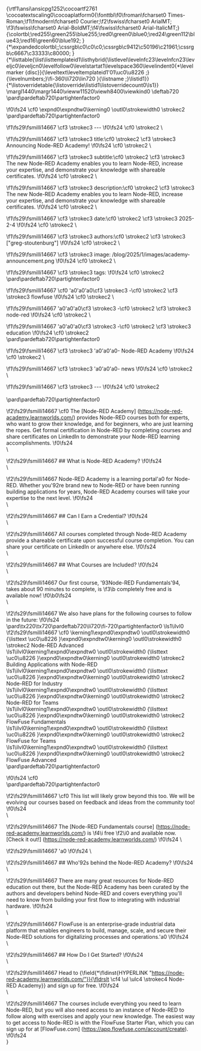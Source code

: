 {\rtf1\ansi\ansicpg1252\cocoartf2761
\cocoatextscaling0\cocoaplatform0{\fonttbl\f0\froman\fcharset0 Times-Roman;\f1\fmodern\fcharset0 Courier;\f2\fswiss\fcharset0 ArialMT;
\f3\fswiss\fcharset0 Arial-BoldMT;\f4\fswiss\fcharset0 Arial-ItalicMT;}
{\colortbl;\red255\green255\blue255;\red0\green0\blue0;\red24\green112\blue43;\red16\green60\blue192;
}
{\*\expandedcolortbl;;\cssrgb\c0\c0\c0;\cssrgb\c9412\c50196\c21961;\cssrgb\c6667\c33333\c80000;
}
{\*\listtable{\list\listtemplateid1\listhybrid{\listlevel\levelnfc23\levelnfcn23\leveljc0\leveljcn0\levelfollow0\levelstartat1\levelspace360\levelindent0{\*\levelmarker \{disc\}}{\leveltext\leveltemplateid1\'01\uc0\u8226 ;}{\levelnumbers;}\fi-360\li720\lin720 }{\listname ;}\listid1}}
{\*\listoverridetable{\listoverride\listid1\listoverridecount0\ls1}}
\margl1440\margr1440\vieww11520\viewh8400\viewkind0
\deftab720
\pard\pardeftab720\partightenfactor0

\f0\fs24 \cf0 \expnd0\expndtw0\kerning0
\outl0\strokewidth0 \strokec2 \
\pard\pardeftab720\partightenfactor0

\f1\fs29\fsmilli14667 \cf3 \strokec3 ---
\f0\fs24 \cf0 \strokec2 \

\f1\fs29\fsmilli14667 \cf3 \strokec3 title:\cf0 \strokec2  \cf3 \strokec3 Announcing Node-RED Academy!
\f0\fs24 \cf0 \strokec2 \

\f1\fs29\fsmilli14667 \cf3 \strokec3 subtitle:\cf0 \strokec2  \cf3 \strokec3 The new Node-RED Academy enables you to learn Node-RED, increase your expertise, and demonstrate your knowledge with shareable certificates.
\f0\fs24 \cf0 \strokec2 \

\f1\fs29\fsmilli14667 \cf3 \strokec3 description:\cf0 \strokec2  \cf3 \strokec3 The new Node-RED Academy enables you to learn Node-RED, increase your expertise, and demonstrate your knowledge with shareable certificates.
\f0\fs24 \cf0 \strokec2 \

\f1\fs29\fsmilli14667 \cf3 \strokec3 date:\cf0 \strokec2  \cf3 \strokec3 2025-2-4
\f0\fs24 \cf0 \strokec2 \

\f1\fs29\fsmilli14667 \cf3 \strokec3 authors:\cf0 \strokec2  \cf3 \strokec3 ["greg-stoutenburg"]
\f0\fs24 \cf0 \strokec2 \

\f1\fs29\fsmilli14667 \cf3 \strokec3 image: /blog/2025/1/images/academy-announcement.png
\f0\fs24 \cf0 \strokec2 \

\f1\fs29\fsmilli14667 \cf3 \strokec3 tags:
\f0\fs24 \cf0 \strokec2 \
\pard\pardeftab720\partightenfactor0

\f1\fs29\fsmilli14667 \cf0 \'a0\'a0\'a0\cf3 \strokec3 -\cf0 \strokec2  \cf3 \strokec3 flowfuse
\f0\fs24 \cf0 \strokec2 \

\f1\fs29\fsmilli14667 \'a0\'a0\'a0\cf3 \strokec3 -\cf0 \strokec2  \cf3 \strokec3 node-red
\f0\fs24 \cf0 \strokec2 \

\f1\fs29\fsmilli14667 \'a0\'a0\'a0\cf3 \strokec3 -\cf0 \strokec2  \cf3 \strokec3 education
\f0\fs24 \cf0 \strokec2 \
\pard\pardeftab720\partightenfactor0

\f1\fs29\fsmilli14667 \cf3 \strokec3 \'a0\'a0\'a0- Node-RED Academy
\f0\fs24 \cf0 \strokec2 \

\f1\fs29\fsmilli14667 \cf3 \strokec3 \'a0\'a0\'a0- news
\f0\fs24 \cf0 \strokec2 \

\f1\fs29\fsmilli14667 \cf3 \strokec3 ---
\f0\fs24 \cf0 \strokec2 \
\
\pard\pardeftab720\partightenfactor0

\f2\fs29\fsmilli14667 \cf0 The [Node-RED Academy] (https://node-red-academy.learnworlds.com/) provides Node-RED courses both for experts, who want to grow their knowledge, and for beginners, who are just learning the ropes. Get formal certification in Node-RED by completing courses and share certificates on LinkedIn to demonstrate your Node-RED learning accomplishments.
\f0\fs24 \
\

\f2\fs29\fsmilli14667 ## What is Node-RED Academy?
\f0\fs24 \
\

\f2\fs29\fsmilli14667 Node-RED Academy is a learning portal\'a0 for Node-RED. Whether you\'92re brand new to Node-RED or have been running building applications for years, Node-RED Academy courses will take your expertise to the next level.
\f0\fs24 \
\

\f2\fs29\fsmilli14667 ## Can I Earn a Credential?
\f0\fs24 \
\

\f2\fs29\fsmilli14667 All courses completed through Node-RED Academy provide a shareable certificate upon successful course completion. You can share your certificate on LinkedIn or anywhere else.
\f0\fs24 \
\

\f2\fs29\fsmilli14667 ## What Courses are Included?
\f0\fs24 \
\

\f2\fs29\fsmilli14667 Our first course, \'93Node-RED Fundamentals\'94, takes about 90 minutes to complete, is 
\f3\b completely free and is available now!
\f0\b0\fs24 \
\

\f2\fs29\fsmilli14667 We also have plans for the following courses to follow in the future:
\f0\fs24 \
\pard\tx220\tx720\pardeftab720\li720\fi-720\partightenfactor0
\ls1\ilvl0
\f2\fs29\fsmilli14667 \cf0 \kerning1\expnd0\expndtw0 \outl0\strokewidth0 {\listtext	\uc0\u8226 	}\expnd0\expndtw0\kerning0
\outl0\strokewidth0 \strokec2 Node-RED Advanced\
\ls1\ilvl0\kerning1\expnd0\expndtw0 \outl0\strokewidth0 {\listtext	\uc0\u8226 	}\expnd0\expndtw0\kerning0
\outl0\strokewidth0 \strokec2 Building Applications with Node-RED\
\ls1\ilvl0\kerning1\expnd0\expndtw0 \outl0\strokewidth0 {\listtext	\uc0\u8226 	}\expnd0\expndtw0\kerning0
\outl0\strokewidth0 \strokec2 Node-RED for Industry\
\ls1\ilvl0\kerning1\expnd0\expndtw0 \outl0\strokewidth0 {\listtext	\uc0\u8226 	}\expnd0\expndtw0\kerning0
\outl0\strokewidth0 \strokec2 Node-RED for Teams\
\ls1\ilvl0\kerning1\expnd0\expndtw0 \outl0\strokewidth0 {\listtext	\uc0\u8226 	}\expnd0\expndtw0\kerning0
\outl0\strokewidth0 \strokec2 FlowFuse Fundamentals\
\ls1\ilvl0\kerning1\expnd0\expndtw0 \outl0\strokewidth0 {\listtext	\uc0\u8226 	}\expnd0\expndtw0\kerning0
\outl0\strokewidth0 \strokec2 FlowFuse for Teams\
\ls1\ilvl0\kerning1\expnd0\expndtw0 \outl0\strokewidth0 {\listtext	\uc0\u8226 	}\expnd0\expndtw0\kerning0
\outl0\strokewidth0 \strokec2 FlowFuse Advanced\
\pard\pardeftab720\partightenfactor0

\f0\fs24 \cf0 \
\pard\pardeftab720\partightenfactor0

\f2\fs29\fsmilli14667 \cf0 This list will likely grow beyond this too. We will be evolving our courses based on feedback and ideas from the community too!
\f0\fs24 \
\

\f2\fs29\fsmilli14667 The [Node-RED Fundamentals course] (https://node-red-academy.learnworlds.com/) is 
\f4\i free
\f2\i0  and available now. [Check it out!] (https://node-red-academy.learnworlds.com/)
\f0\fs24 \

\f2\fs29\fsmilli14667 \'a0
\f0\fs24 \

\f2\fs29\fsmilli14667 ## Who\'92s behind the Node-RED Academy?
\f0\fs24 \
\

\f2\fs29\fsmilli14667 There are many great resources for Node-RED education out there, but the Node-RED Academy has been curated by the authors and developers behind Node-RED and covers everything you'll need to know from building your first flow to integrating with industrial hardware.
\f0\fs24 \
\

\f2\fs29\fsmilli14667 FlowFuse is an enterprise-grade industrial data platform that enables engineers to build, manage, scale, and secure their Node-RED solutions for digitalizing processes and operations.\'a0
\f0\fs24 \
\

\f2\fs29\fsmilli14667 ## How Do I Get Started?
\f0\fs24 \
\

\f2\fs29\fsmilli14667 Head to {\field{\*\fldinst{HYPERLINK "https://node-red-academy.learnworlds.com/"}}{\fldrslt \cf4 \ul \ulc4 \strokec4 Node-RED Academy}} and sign up for free.
\f0\fs24 \
\

\f2\fs29\fsmilli14667 The courses include everything you need to learn Node-RED, but you will also need access to an instance of Node-RED to follow along with exercises and apply your new knowledge. The easiest way to get access to Node-RED is with the FlowFuse Starter Plan, which you can sign up for at [FlowFuse.com] (https://app.flowfuse.com/account/create).
\f0\fs24 \
}